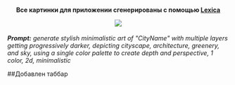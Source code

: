 <h4 align="center">Все картинки для приложении сгенерированы с помощью <a href="https://lexica.art/" target="_blank">Lexica</a> 

<img src="https://user-images.githubusercontent.com/91376345/233624533-34c83927-d2b2-4179-8819-8ab074b91229.png" /></h4>

***Prompt:*** *generate stylish minimalistic art of "CityName" with multiple layers getting progressively darker, depicting cityscape, architecture, greenery, and sky, using a single color palette to create depth and perspective, 1 color, 2d, minimalistic*



##Добавлен таббар

